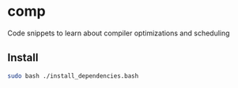 # comp
Code snippets to learn about compiler optimizations and scheduling


## Install

```bash
sudo bash ./install_dependencies.bash
```
